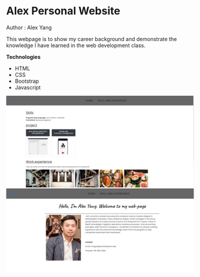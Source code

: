  # Alex Personal Website
 Author : Alex Yang
 
 This webpage is to show my career background and demonstrate the knowledge I have learned in the web development class.
 
 **Technologies**
 * HTML
 * CSS
 * Bootstrap
 * Javascript
 
 
 ![alt text](https://github.com/AZYDEVE/index.html/blob/main/image/printscreen1.png)
 ![alt text](https://github.com/AZYDEVE/index.html/blob/main/image/printscreen2.png)
